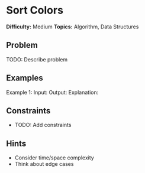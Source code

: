 # Sort Colors

**Difficulty:** Medium
**Topics:** Algorithm, Data Structures

## Problem
TODO: Describe problem

## Examples
Example 1:
Input: 
Output: 
Explanation: 

## Constraints
- TODO: Add constraints

## Hints
- Consider time/space complexity
- Think about edge cases
